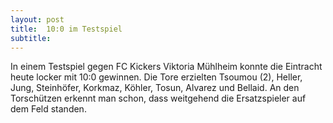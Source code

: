 ```yaml
---
layout: post
title:  10:0 im Testspiel
subtitle:  
---
```


In einem Testspiel gegen FC Kickers Viktoria Mühlheim konnte die Eintracht heute locker mit 10:0 gewinnen. Die Tore erzielten Tsoumou (2), Heller, Jung, Steinhöfer, Korkmaz, Köhler, Tosun, Alvarez und Bellaid. An den Torschützen erkennt man schon, dass weitgehend die Ersatzspieler auf dem Feld standen.


